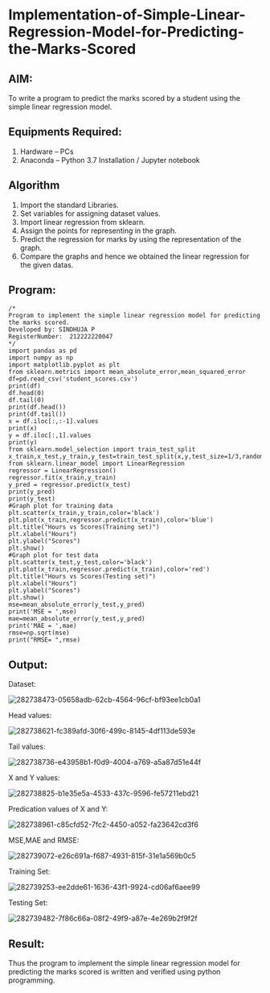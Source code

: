# Implementation-of-Simple-Linear-Regression-Model-for-Predicting-the-Marks-Scored

## AIM:
To write a program to predict the marks scored by a student using the simple linear regression model.

## Equipments Required:
1. Hardware – PCs
2. Anaconda – Python 3.7 Installation / Jupyter notebook

## Algorithm
1. Import the standard Libraries.
2. Set variables for assigning dataset values.
3. Import linear regression from sklearn.
4. Assign the points for representing in the graph.
5. Predict the regression for marks by using the representation of the graph.
6. Compare the graphs and hence we obtained the linear regression for the given datas.


## Program:
```
/*
Program to implement the simple linear regression model for predicting the marks scored.
Developed by: SINDHUJA P
RegisterNumber:  212222220047
*/
import pandas as pd
import numpy as np
import matplotlib.pyplot as plt
from sklearn.metrics import mean_absolute_error,mean_squared_error
df=pd.read_csv('student_scores.csv')
print(df)
df.head(0)
df.tail(0)
print(df.head())
print(df.tail())
x = df.iloc[:,:-1].values
print(x)
y = df.iloc[:,1].values
print(y)
from sklearn.model_selection import train_test_split
x_train,x_test,y_train,y_test=train_test_split(x,y,test_size=1/3,random_state=0)
from sklearn.linear_model import LinearRegression
regressor = LinearRegression()
regressor.fit(x_train,y_train)
y_pred = regressor.predict(x_test)
print(y_pred)
print(y_test)
#Graph plot for training data
plt.scatter(x_train,y_train,color='black')
plt.plot(x_train,regressor.predict(x_train),color='blue')
plt.title("Hours vs Scores(Training set)")
plt.xlabel("Hours")
plt.ylabel("Scores")
plt.show()
#Graph plot for test data
plt.scatter(x_test,y_test,color='black')
plt.plot(x_train,regressor.predict(x_train),color='red')
plt.title("Hours vs Scores(Testing set)")
plt.xlabel("Hours")
plt.ylabel("Scores")
plt.show()
mse=mean_absolute_error(y_test,y_pred)
print('MSE = ',mse)
mae=mean_absolute_error(y_test,y_pred)
print('MAE = ',mae)
rmse=np.sqrt(mse)
print("RMSE= ",rmse)
```

## Output:
Dataset:

![282738473-05658adb-62cb-4564-96cf-bf93ee1cb0a1](https://github.com/Sindhuja9585/Implementation-of-Simple-Linear-Regression-Model-for-Predicting-the-Marks-Scored/assets/122860624/05ef62a4-0124-4eca-baa9-6a660a851005)

Head values:

![282738621-fc389afd-30f6-499c-8145-4df113de593e](https://github.com/Sindhuja9585/Implementation-of-Simple-Linear-Regression-Model-for-Predicting-the-Marks-Scored/assets/122860624/fa72015f-1889-40f4-b15c-6824d083903b)

Tail values:

![282738736-e43958b1-f0d9-4004-a769-a5a87d51e44f](https://github.com/Sindhuja9585/Implementation-of-Simple-Linear-Regression-Model-for-Predicting-the-Marks-Scored/assets/122860624/dc6b405a-7efc-42eb-ac31-b965a6b0a55f)

X and Y values:

![282738825-b1e35e5a-4533-437c-9596-fe57211ebd21](https://github.com/Sindhuja9585/Implementation-of-Simple-Linear-Regression-Model-for-Predicting-the-Marks-Scored/assets/122860624/aa82c94b-cc1a-4a27-81e7-6298b68636c5)

Predication values of X and Y:

![282738961-c85cfd52-7fc2-4450-a052-fa23642cd3f6](https://github.com/Sindhuja9585/Implementation-of-Simple-Linear-Regression-Model-for-Predicting-the-Marks-Scored/assets/122860624/0a3ccb6c-1a7a-4e49-b605-f3d799b0af64)

MSE,MAE and RMSE:

![282739072-e26c691a-f687-4931-815f-31e1a569b0c5](https://github.com/Sindhuja9585/Implementation-of-Simple-Linear-Regression-Model-for-Predicting-the-Marks-Scored/assets/122860624/b56add87-d82f-4efc-9bda-7e079a7ab791)

Training Set:


![282739253-ee2dde61-1636-43f1-9924-cd06af6aee99](https://github.com/Sindhuja9585/Implementation-of-Simple-Linear-Regression-Model-for-Predicting-the-Marks-Scored/assets/122860624/156fa1d5-b8ea-43fc-9466-d1a007f2c268)


Testing Set:


![282739482-7f86c66a-08f2-49f9-a87e-4e269b2f9f2f](https://github.com/Sindhuja9585/Implementation-of-Simple-Linear-Regression-Model-for-Predicting-the-Marks-Scored/assets/122860624/21617e7e-cc4b-4380-9cc3-d96726676c95)



## Result:
Thus the program to implement the simple linear regression model for predicting the marks scored is written and verified using python programming.
